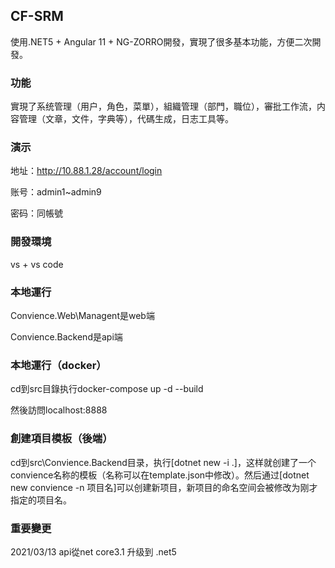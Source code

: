 ## CF-SRM

使用.NET5 + Angular 11 + NG-ZORRO開發，實現了很多基本功能，方便二次開發。

### 功能

實現了系统管理（用户，角色，菜單），組織管理（部門，職位），審批工作流，内容管理（文章，文件，字典等），代碼生成，日志工具等。

### 演示

地址：http://10.88.1.28/account/login

账号：admin1~admin9

密码：同帳號

### 開發環境

vs + vs code

### 本地運行

Convience.Web\Managent是web端

Convience.Backend是api端

### 本地運行（docker）

cd到src目錄执行docker-compose up -d --build

然後訪問localhost:8888

### 創建項目模板（後端）

cd到src\Convience.Backend目录，执行[dotnet new -i .]，这样就创建了一个convience名称的模板（名称可以在template.json中修改）。然后通过[dotnet new convience -n 项目名]可以创建新项目，新项目的命名空间会被修改为刚才指定的项目名。

### 重要變更

2021/03/13  api從net core3.1 升级到 .net5